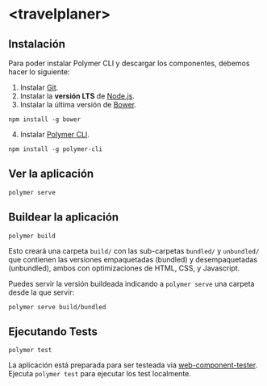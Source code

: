 # \<travelplaner\>

## Instalación

Para poder instalar Polymer CLI y descargar los componentes, debemos hacer lo siguiente:

1. Instalar [Git](https://git-scm.com/downloads).
2. Instalar la **versión LTS** de [Node.js](https://nodejs.org/es/download/).
3. Instalar la última versión de [Bower](https://bower.io/).
  ```
  npm install -g bower
  ```
4. Instalar [Polymer CLI](https://www.npmjs.com/package/polymer-cli).
  ```
  npm install -g polymer-cli
  ```

## Ver la aplicación

```
polymer serve
```

## Buildear la aplicación

```
polymer build
```

Esto creará una carpeta `build/` con las sub-carpetas `bundled/` y `unbundled/` que contienen las versiones empaquetadas (bundled) y desempaquetadas (unbundled), ambos con optimizaciones de HTML, CSS, y Javascript.

Puedes servir la versión buildeada indicando a `polymer serve` una carpeta desde la que servir:

```
polymer serve build/bundled
```

## Ejecutando Tests

```
polymer test
```

La aplicación está preparada para ser testeada via [web-component-tester](https://github.com/Polymer/web-component-tester). Ejecuta `polymer test` para ejecutar los test localmente.
